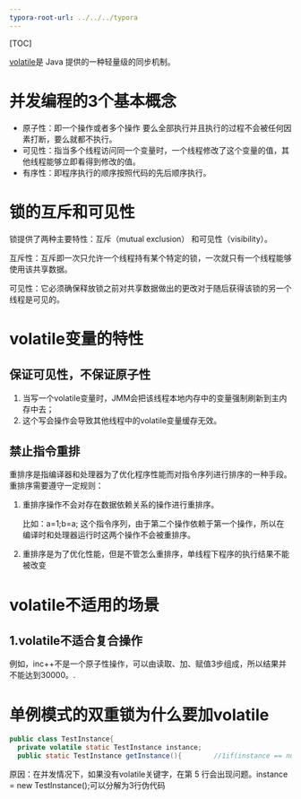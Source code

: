 ```yaml
---
typora-root-url: ../../../typora
---
```


[TOC]

[volatile](https://so.csdn.net/so/search?q=volatile&spm=1001.2101.3001.7020)是 Java 提供的一种轻量级的同步机制。



# 并发编程的3个基本概念

- 原子性：即一个操作或者多个操作 要么全部执行并且执行的过程不会被任何因素打断，要么就都不执行。
- 可见性：指当多个线程访问同一个变量时，一个线程修改了这个变量的值，其他线程能够立即看得到修改的值。
- 有序性：即程序执行的顺序按照代码的先后顺序执行。



# 锁的互斥和可见性

锁提供了两种主要特性：互斥（mutual exclusion） 和可见性（visibility）。

互斥性：互斥即一次只允许一个线程持有某个特定的锁，一次就只有一个线程能够使用该共享数据。

可见性：它必须确保释放锁之前对共享数据做出的更改对于随后获得该锁的另一个线程是可见的。



# volatile变量的特性

## 保证可见性，不保证原子性

1. 当写一个volatile变量时，JMM会把该线程本地内存中的变量强制刷新到主内存中去；
2. 这个写会操作会导致其他线程中的volatile变量缓存无效。



## 禁止指令重排

重排序是指编译器和处理器为了优化程序性能而对指令序列进行排序的一种手段。重排序需要遵守一定规则：

1. 重排序操作不会对存在数据依赖关系的操作进行重排序。

    比如：a=1;b=a; 这个指令序列，由于第二个操作依赖于第一个操作，所以在编译时和处理器运行时这两个操作不会被重排序。

2. 重排序是为了优化性能，但是不管怎么重排序，单线程下程序的执行结果不能被改变



# volatile不适用的场景

## 1.volatile不适合复合操作

例如，inc++不是一个原子性操作，可以由读取、加、赋值3步组成，所以结果并不能达到30000。.



# 单例模式的双重锁为什么要加volatile

```java
public class TestInstance{
  private volatile static TestInstance instance;
  public static TestInstance getInstance(){        //1if(instance == null){                        //2synchronized(TestInstance.class){        //3if(instance == null){                //4instance = new TestInstance();   //5}}}return instance;                             //6}}
```



原因：在并发情况下，如果没有volatile关键字，在第 5 行会出现问题。instance = new TestInstance();可以分解为3行伪代码
